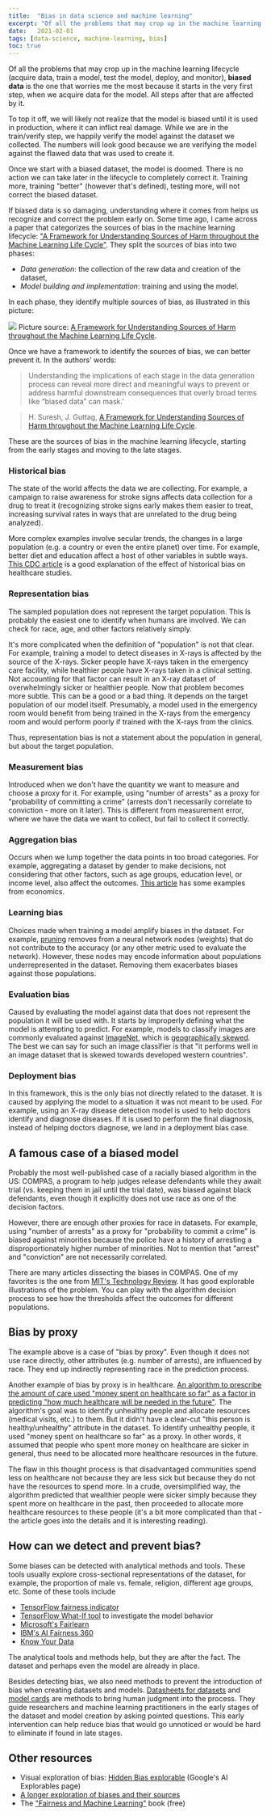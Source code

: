 ```yaml
---
title:  "Bias in data science and machine learning"
excerpt: "Of all the problems that may crop up in the machine learning lifecycle (acquire data, train a model, test the model, deploy, and monitor), biased data is the one that worries me the most because it starts in the very first step, when we acquire data for the model. All steps after that are affected by it."
date:   2021-02-01
tags: [data-science, machine-learning, bias]
toc: true
---
```


Of all the problems that may crop up in the machine learning lifecycle (acquire data, train a model, test the model, deploy, and monitor), **biased data** is the one that worries me the most because it starts in the very first step, when we acquire data for the model. All steps after that are affected by it.

To top it off, we will likely not realize that the model is biased until it is used in production, where it can inflict real damage. While we are in the train/verify step, we happily verify the model against the dataset we collected. The numbers will look good because we are verifying the model against the flawed data that was used to create it.

Once we start with a biased dataset, the model is doomed. There is no action we can take later in the lifecycle to completely correct it. Training more, training "better" (however that's defined), testing more, will not correct the biased dataset.

<!--more-->

If biased data is so damaging, understanding where it comes from helps us recognize and correct the problem early on. Some time ago, I came across a paper that categorizes the sources of bias in the machine learning lifecycle: ["A Framework for Understanding Sources of Harm throughout the Machine Learning Life Cycle"](https://arxiv.org/abs/1901.10002). They split the sources of bias into two phases:

- _Data generation_: the collection of the raw data and creation of the dataset,
- _Model building and implementation_: training and using the model.

In each phase, they identify multiple sources of bias, as illustrated in this picture:

![](/images/2021-02-01/sources-of-bias.png)
Picture source: [A Framework for Understanding Sources of Harm throughout the Machine Learning Life Cycle](https://arxiv.org/abs/1901.10002).

Once we have a framework to identify the sources of bias, we can better prevent it. In the authors' words:

> Understanding the implications of each stage in the data generation process can reveal more direct and meaningful ways to prevent or address harmful downstream consequences that overly broad terms like “biased data” can mask.'

> H. Suresh, J. Guttag, [A Framework for Understanding Sources of Harm throughout the Machine Learning Life Cycle](https://arxiv.org/abs/1901.10002).

These are the sources of bias in the machine learning lifecycle, starting from the early stages and moving to the late stages.

### Historical bias

The state of the world affects the data we are collecting. For example, a campaign to raise awareness for stroke signs affects data collection for a drug to treat it (recognizing stroke signs early makes them easier to treat, increasing survival rates in ways that are unrelated to the drug being analyzed).

More complex examples involve secular trends, the changes in a large population (e.g. a country or even the entire planet) over time. For example, better diet and education affect a host of other variables in subtle ways. [This CDC article](https://www.cdc.gov/pcd/issues/2016/16_0133.htm) is a good explanation of the effect of historical bias on healthcare studies.

### Representation bias

The sampled population does not represent the target population. This is probably the easiest one to identify when humans are involved. We can check for race, age, and other factors relatively simply.

It's more complicated when the definition of "population" is not that clear. For example, training a model to detect diseases in X-rays is affected by the source of the X-rays. Sicker people have X-rays taken in the emergency care facility, while healthier people have X-rays taken in a clinical setting. Not accounting for that factor can result in an X-ray dataset of overwhelmingly sicker or healthier people. Now that problem becomes more subtle. This can be a good or a bad thing. It depends on the target population of our model itself. Presumably, a model used in the emergency room would benefit from being trained in the X-rays from the emergency room and would perform poorly if trained with the X-rays from the clinics.

Thus, representation bias is not a statement about the population in general, but about the target population.

### Measurement bias

 Introduced when we don't have the quantity we want to measure and choose a proxy for it. For example, using "number of arrests" as a proxy for "probability of committing a crime" (arrests don't necessarily correlate to conviction - more on it later). This is different from measurement error, where we have the data we want to collect, but fail to collect it correctly.

### Aggregation bias

Occurs when we lump together the data points in too broad categories. For example, aggregating a dataset by gender to make decisions, not considering that other factors, such as age groups, education level, or income level, also affect the outcomes. [This article](https://www.economy.com/home/products/samples/2016-02-15-Balancing-Biases-in-Consumer-Credit-Loss-Estimation-Models.pdf) has some examples from economics.

### Learning bias

Choices made when training a model amplify biases in the dataset. For example, [pruning](https://arxiv.org/abs/2003.03033) removes from a neural network nodes (weights) that do not contribute to the accuracy (or any other metric used to evaluate the network). However, these nodes may encode information about populations underrepresented in the dataset. Removing them exacerbates biases against those populations.

### Evaluation bias

Caused by evaluating the model against data that does not represent the population it will be used with. It starts by improperly defining what the model is attempting to predict. For example, models to classify images are commonly evaluated against [ImageNet](https://image-net.org/), which is [geographically skewed](https://storage.googleapis.com/pub-tools-public-publication-data/pdf/210f9d77c87f8cc471790358f69b4970a8e767ef.pdf). The best we can say for such an image classifier is that "it performs well in an image dataset that is skewed towards developed western countries".

### Deployment bias

In this framework, this is the only bias not directly related to the dataset. It is caused by applying the model to a situation it was not meant to be used. For example, using an X-ray disease detection model is used to help doctors identify and diagnose diseases. If it is used to perform the final diagnosis, instead of helping doctors diagnose, we land in a deployment bias case.

## A famous case of a biased model

Probably the most well-published case of a racially biased algorithm in the US: COMPAS, a program to help judges release defendants while they await trial (vs. keeping them in jail until the trial date), was biased against black defendants, even though it explicitly does not use race as one of the decision factors.

However, there are enough other proxies for race in datasets. For example, using "number of arrests" as a proxy for "probability to commit a crime" is biased against minorities because the police have a history of arresting a disproportionately higher number of minorities. Not to mention that "arrest" and "conviction" are not necessarily correlated.

There are many articles dissecting the biases in COMPAS. One of my favorites is the one from [MIT's Technology Review](https://www.technologyreview.com/2019/10/17/75285/ai-fairer-than-judge-criminal-risk-assessment-algorithm/). It has good explorable illustrations of the problem. You can play with the algorithm decision process to see how the thresholds affect the outcomes for different populations.

## Bias by proxy

The example above is a case of "bias by proxy". Even though it does not use race directly, other attributes (e.g. number of arrests), are influenced by race. They end up indirectly representing race in the prediction process.

Another example of bias by proxy is in healthcare. [An algorithm to prescribe the amount of care used "money spent on healthcare so far" as a factor in predicting "how much healthcare will be needed in the future"](https://www.science.org/doi/10.1126/science.aax2342). The algorithm's goal was to identify unhealthy people and allocate resources (medical visits, etc.) to them. But it didn't have a clear-cut "this person is healthy/unhealthy" attribute in the dataset. To identify unhealthy people, it used "money spent on healthcare so far" as a proxy. In other words, it assumed that people who spent more money on healthcare are sicker in general, thus need to be allocated more healthcare resources in the future.

The flaw in this thought process is that disadvantaged communities spend less on healthcare not because they are less sick but because they do not have the resources to spend more. In a crude, oversimplified way, the algorithm predicted that wealthier people were sicker simply because they spent more on healthcare in the past, then proceeded to allocate more healthcare resources to these people (it's a bit more complicated than that - the article goes into the details and it is interesting reading).

## How can we detect and prevent bias?

Some biases can be detected with analytical methods and tools. These tools usually explore cross-sectional representations of the dataset, for example, the proportion of male vs. female, religion, different age groups, etc. Some of these tools include

- [TensorFlow fairness indicator](https://github.com/tensorflow/fairness-indicators)
- [TensorFlow What-If tool](https://pair-code.github.io/what-if-tool/) to investigate the model behavior
- [Microsoft's Fairlearn](https://www.microsoft.com/en-us/research/publication/fairlearn-a-toolkit-for-assessing-and-improving-fairness-in-ai/)
- [IBM's AI Fairness 360](https://aif360.mybluemix.net/)
- [Know Your Data](https://knowyourdata.withgoogle.com/)

The analytical tools and methods help, but they are after the fact. The dataset and perhaps even the model are already in place.

Besides detecting bias, we also need methods to prevent the introduction of bias when creating datasets and models. [Datasheets for datasets](https://arxiv.org/abs/1803.09010) and [model cards](https://arxiv.org/abs/1810.03993) are methods to bring human judgment into the process. They guide researchers and machine learning practitioners in the early stages of the dataset and model creation by asking pointed questions. This early intervention can help reduce bias that would go unnoticed or would be hard to eliminate if found in late stages.

## Other resources

- Visual exploration of bias: [Hidden Bias explorable](https://pair.withgoogle.com/explorables/hidden-bias/) (Google's AI Explorables page)
- [A longer exploration of biases and their sources](https://arxiv.org/pdf/1908.09635.pdf)
- The ["Fairness and Machine Learning"](https://fairmlbook.org/) book (free)
